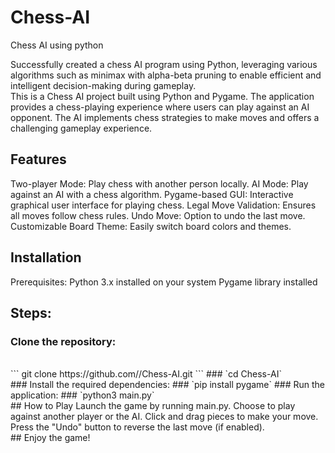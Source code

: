 # Chess-AI
Chess AI using python

Successfully created a chess AI program using Python, leveraging various algorithms such as minimax with alpha-beta pruning to enable efficient and intelligent decision-making during gameplay.
<br>
This is a Chess AI project built using Python and Pygame. The application provides a chess-playing experience where users can play against an AI opponent. The AI implements chess strategies to make moves and offers a challenging gameplay experience.
<br>
## Features
Two-player Mode: Play chess with another person locally.
AI Mode: Play against an AI with a chess algorithm.
Pygame-based GUI: Interactive graphical user interface for playing chess.
Legal Move Validation: Ensures all moves follow chess rules.
Undo Move: Option to undo the last move.
Customizable Board Theme: Easily switch board colors and themes.
<br>

## Installation
Prerequisites:
Python 3.x installed on your system
Pygame library installed
<br>
## Steps:
### Clone the repository:
<br>
``` 
git clone https://github.com/<your-username>/Chess-AI.git
```
### `cd Chess-AI`
<br>
### Install the required dependencies:
### `pip install pygame`
### Run the application:
### `python3 main.py`
<br>
## How to Play
Launch the game by running main.py.
Choose to play against another player or the AI.
Click and drag pieces to make your move.
Press the "Undo" button to reverse the last move (if enabled).
<br>
## Enjoy the game!
